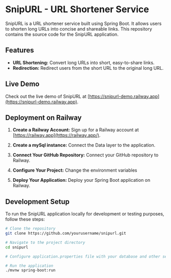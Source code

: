 # SnipURL - URL Shortener Service

SnipURL is a URL shortener service built using Spring Boot. It allows users to shorten long URLs into concise and shareable links. This repository contains the source code for the SnipURL application.

## Features

- **URL Shortening:** Convert long URLs into short, easy-to-share links.
- **Redirection:** Redirect users from the short URL to the original long URL.

## Live Demo

Check out the live demo of SnipURL at [https://snipurl-demo.railway.app](https://snipurl-demo.railway.app).

## Deployment on Railway

1. **Create a Railway Account:**
   Sign up for a Railway account at [https://railway.app](https://railway.app/).

2. **Create a mySql instance:**
   Connect the Data layer to the application. 
   
3. **Connect Your GitHub Repository:**
   Connect your GitHub repository to Railway.
   
4. **Configure Your Project:**
   Change the environment variables

5. **Deploy Your Application:**
   Deploy your Spring Boot application on Railway.

## Development Setup

To run the SnipURL application locally for development or testing purposes, follow these steps:

```bash
# Clone the repository
git clone https://github.com/yourusername/snipurl.git

# Navigate to the project directory
cd snipurl

# Configure application.properties file with your database and other settings

# Run the application
./mvnw spring-boot:run
